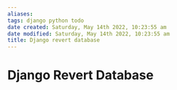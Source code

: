 ```yaml
---
aliases: 
tags: django python todo
date created: Saturday, May 14th 2022, 10:23:55 am
date modified: Saturday, May 14th 2022, 10:23:55 am
title: Django revert database
---
```


# Django Revert Database